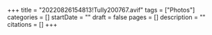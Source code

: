 +++
title = "20220826154813!Tully200767.avif"
tags = ["Photos"]
categories = []
startDate = ""
draft = false
pages = []
description = ""
citations = []
+++
